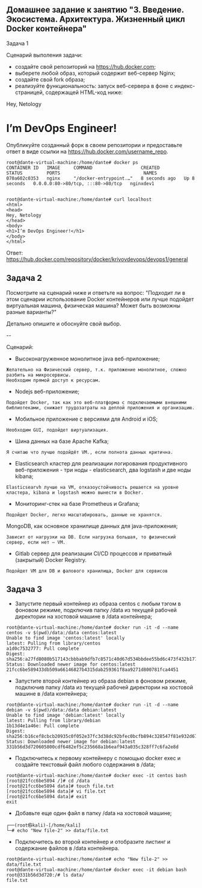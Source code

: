 ## Домашнее задание к занятию "3. Введение. Экосистема. Архитектура. Жизненный цикл Docker контейнера"

Задача 1

Сценарий выполения задачи:

- создайте свой репозиторий на https://hub.docker.com;
- выберете любой образ, который содержит веб-сервер Nginx;
- создайте свой fork образа;
- реализуйте функциональность: запуск веб-сервера в фоне с индекс-страницей, содержащей HTML-код ниже:
<html>
<head>
Hey, Netology
</head>
<body>
<h1>I’m DevOps Engineer!</h1>
</body>
</html>

Опубликуйте созданный форк в своем репозитории и предоставьте ответ в виде ссылки на https://hub.docker.com/username_repo.

```
root@dante-virtual-machine:/home/dante# docker ps
CONTAINER ID   IMAGE     COMMAND                  CREATED         STATUS         PORTS                               NAMES
070a602c0353   nginx     "/docker-entrypoint.…"   8 seconds ago   Up 8 seconds   0.0.0.0:80->80/tcp, :::80->80/tcp   nginxdev1


root@dante-virtual-machine:/home/dante# curl localhost
<html>
<head>
Hey, Netology
</head>
<body>
<h1>I’m DevOps Engineer!</h1>
</body>
</html>

```
Ответ: https://hub.docker.com/repository/docker/krivovdevops/devops1/general 

## Задача 2

Посмотрите на сценарий ниже и ответьте на вопрос: "Подходит ли в этом сценарии использование Docker контейнеров или лучше подойдет виртуальная машина, физическая машина? Может быть возможны разные варианты?"

Детально опишите и обоснуйте свой выбор.

--

Сценарий:

- Высоконагруженное монолитное java веб-приложение;
```
Желательно на Физический сервер, т.к. приложение монолитное, сложно разбить на микросервисы.
Необходим прямой доступ к ресурсам. 
```
- Nodejs веб-приложение;
```
Подойдет Docker, так как это веб-платформа с подключаемыми внешними библиотеками, снижает трудозатраты на деплой приложения и организацию.
```
- Мобильное приложение c версиями для Android и iOS;
```
Необходим GUI, подойдет виртуализация.
```
- Шина данных на базе Apache Kafka;
```
Я считаю что лучше подойдёт VM., если полнота данных критична.
```
- Elasticsearch кластер для реализации логирования продуктивного веб-приложения - три ноды - elasticsearch, два logstash и две ноды kibana;
```
Elasticsearvh лучше на VM, отказоустойчивость решается на уровне кластера, kibana и logstash можно вынести в Docker.
```
- Мониторинг-стек на базе Prometheus и Grafana;
```
Подойдет Docker, легко масштабировать, данные не хранятся.
```
MongoDB, как основное хранилище данных для java-приложения;
```
Зависит от нагрузки на DB. Если нагрузка большая, то физический сервер, если нет – VM.
```
- Gitlab сервер для реализации CI/CD процессов и приватный (закрытый) Docker Registry.
```
Подойдет VM для DB и фалового хранилища, Docker для сервисов
```
  
## Задача 3

- Запустите первый контейнер из образа centos c любым тэгом в фоновом режиме, подключив папку /data из текущей рабочей директории на хостовой машине в /data контейнера;
``` 
root@dante-virtual-machine:/home/dante# docker run -it -d --name centos -v $(pwd)/data:/data centos:latest
Unable to find image 'centos:latest' locally
latest: Pulling from library/centos
a1d0c7532777: Pull complete 
Digest: sha256:a27fd8080b517143cbbbab9dfb7c8571c40d67d534bbdee55bd6c473f432b177
Status: Downloaded newer image for centos:latest
21fcc6be589433db509a66146827b4315dab259361f8aa9271d800781fca4451
```
- Запустите второй контейнер из образа debian в фоновом режиме, подключив папку /data из текущей рабочей директории на хостовой машине в /data контейнера;
```
root@dante-virtual-machine:/home/dante# docker run -it -d --name debian -v $(pwd)/data:/data debian:latest
Unable to find image 'debian:latest' locally
latest: Pulling from library/debian
1b13d4e1a46e: Pull complete 
Digest: sha256:b16cef8cbcb20935c0f052e37fc3d38dc92bfec0bcfb894c328547f81e932d67
Status: Downloaded newer image for debian:latest
331b56d3d720605800cdf6482ef5c235668a1b6eaf943a035c328ff7c6fa2e8d
```
- Подключитесь к первому контейнеру с помощью docker exec и создайте текстовый файл любого содержания в /data;
```
root@dante-virtual-machine:/home/dante# docker exec -it centos bash
[root@21fcc6be5894 /]# cd /data
[root@21fcc6be5894 data]# touch file.txt
[root@21fcc6be5894 data]# vi file.txt 
[root@21fcc6be5894 data]# exit
exit
```
- Добавьте еще один файл в папку /data на хостовой машине;
```
┌──(root㉿kali)-[/home/kali]
└─# echo "New file-2" >> data/file.txt

```
- Подключитесь во второй контейнер и отобразите листинг и содержание файлов в /data контейнера.
```
root@dante-virtual-machine:/home/dante# echo "New file-2" >> data/file.txt
root@dante-virtual-machine:/home/dante# docker exec -it debian bash
root@331b56d3d720:/# ls data/
file.txt
```
  